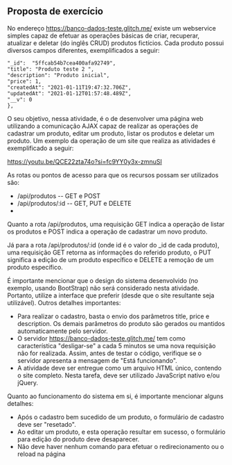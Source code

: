 ## Proposta de exercício

No endereço https://banco-dados-teste.glitch.me/ existe um webservice simples capaz de efetuar as operações básicas de criar, recuperar, atualizar e deletar (do inglês CRUD) produtos fictícios. Cada produto possui diversos campos diferentes, exemplificados a seguir:

```
"_id":  "5ffcab54b7cea400afa92749",
"title": "Produto teste 2 ",
"description": "Produto inicial",
"price": 1,
"createdAt": "2021-01-11T19:47:32.706Z",
"updatedAt": "2021-01-12T01:57:48.489Z",
"__v": 0
},
```

O seu objetivo, nessa atividade, é o de desenvolver uma página web utilizando a comunicação AJAX capaz de realizar as operações de cadastrar um produto, editar um produto, listar os produtos e deletar um produto. Um exemplo da operação de um site que realiza as atividades é exemplificado a seguir:

https://youtu.be/QCE22zta74o?si=fc9YY0y3x-zmnuSI

As rotas ou pontos de acesso para que os recursos possam ser utilizados são:

- /api/produtos -- GET e POST
- /api/produtos/:id -- GET, PUT e DELETE
- 
Quanto a rota /api/produtos, uma requisição GET indica a operação de listar os produtos e POST indica a operação de cadastrar um novo produto.

Já para a rota /api/produtos/:id (onde id é o valor do _id de cada produto), uma requisição GET retorna as informações do referido produto, o PUT significa a edição de um produto específico e DELETE a remoção de um produto específico.

É importante mencionar que o design do sistema desenvolvido (no exemplo, usando BootStrap) não será considerado nesta atividade. Portanto, utilize a interface que preferir (desde que o site resultante seja utilizável). Outros detalhes importantes:

- Para realizar o cadastro, basta o envio dos parâmetros title, price e description. Os demais parâmetros do produto são gerados ou mantidos automaticamente pelo servidor.
- O servidor https://banco-dados-teste.glitch.me/ tem como característica "desligar-se" a cada 5 minutos se uma nova requisição não for realizada. Assim, antes de testar o código, verifique se o servidor apresenta a mensagem de "Está funcionando".
- A atividade deve ser entregue como um arquivo HTML único, contendo o site completo. Nesta tarefa, deve ser utilizado JavaScript nativo e/ou jQuery.

Quanto ao funcionamento do sistema em si, é importante mencionar alguns detalhes:

- Após o cadastro bem sucedido de um produto, o formulário de cadastro deve ser "resetado".
- Ao editar um produto, e esta operação resultar em sucesso, o formulário para edição do produto deve desaparecer.
- Não deve haver nenhum comando para efetuar o redirecionamento ou o reload na página
